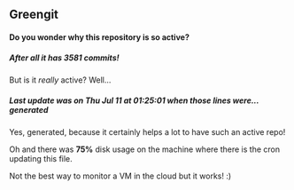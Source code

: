 ## Greengit

#### Do you wonder why this repository is so active?

##### After all it has 3581 commits!

But is it *really* active? Well...

##### Last update was on Thu Jul 11 at 01:25:01 when those lines were... generated

Yes, generated, because it certainly helps a lot to have such an active repo!

Oh and there was **75%** disk usage on the machine
where there is the cron updating this file.

Not the best way to monitor a VM in the cloud but it works! :)
